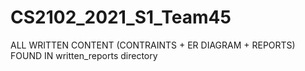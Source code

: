 # CS2102_2021_S1_Team45

ALL WRITTEN CONTENT (CONTRAINTS + ER DIAGRAM + REPORTS) FOUND IN written_reports directory
